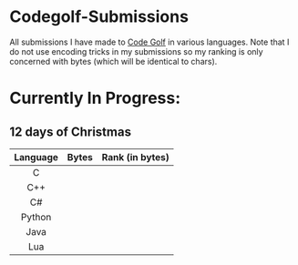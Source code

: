 # Codegolf-Submissions
All submissions I have made to [Code Golf](https://code.golf/) in various languages. Note that I do not use encoding tricks in my submissions so my ranking is only concerned with bytes (which will be identical to chars).

# Currently In Progress: 
## 12 days of Christmas
| Language | Bytes | Rank (in bytes)
|:---:|:---:|:---:|
|C|||
|C++|||
|C#|||
|Python|||
|Java|||
|Lua|||
